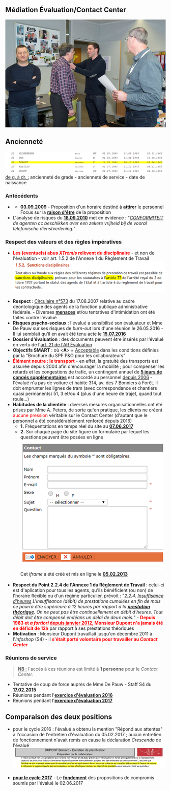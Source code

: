 ## Médiation &Eacute;valuation/Contact Center

![](Decoration.jpg "Cérémonie du 14.03.2017")

## Ancienneté

![](Anciennete.png)  
<u>de g. à dr. :</u> ancienneté de grade - ancienneté de service - date de naissance

### Antécédents

* * [**03.09.2009**](Werking_Contactcenter_20090903.pdf) - Proposition d'un horaire destiné à **<u>attirer</u>** le personnel<br>Focus sur la [**raison d'être**](Adaptation_Horaire.md) de la proposition
* L'analyse de risques du [**16.09.2010**](Risicoanalyse_20100916.pdf) met en évidence : "*<u>CONFORMITEIT</u> de agenten cc beschikken over een zekere vrijheid bij de vooral telefonische dienstverlening.*"

### Respect des valeurs et des règles impératives

* <font color="red"><b>Les (eventuels) abus <i>XTremis</i> relèvent du disciplinaire</b></font> - et non de l'évaluation - voir art. 1.5.2 de l'Annexe 1 du Règlement de Travail<br>![](Sanctions.png)<br>&nbsp;
* **Respect** : [Circulaire n°573](Valeurs.md) du 17.08.2007 relative au cadre déontologique des agents de la fonction publique administrative fédérale. - Diverses [**menaces**](Menaces.md) et/ou tentatives d'intimidation ont été faites contre l'évalué 
* **Risques psycho-sociaux** : l'évalué a sensibilisé son évaluateur et Mme De Pauw sur ses risques de *burn-out* lors d'une réunion le 26.05.2016 - Il lui semblait qu'il en avait été tenu acte le [**15.07.2016**](Mail_TDalemans_20160715.png)
* **Dossier d'évaluation** :  des documents peuvent être insérés par l'évalué en vertu de l'[art. 21 de l'AR &Eacute;valuation](Art_21_KB_Eval.png)
* **Objectifs SMART** : où &lt;**A**&gt; = [Acceptable](SMART.md) dans les conditions définies par la "Brochure du SPF P&O pour les collaborateurs"
* **<font color="red">&Eacute;lément neutre : le transport</font>** - en effet, la gratuité des transports est assurée depuis 2004 afin d'encourager la mobilité ; pour compenser les retards et les congestions de trafic, un contingent annuel de [**5 jours de congés supplémentaires**](5jours.png) est accordé au personnel <u>depuis 2006</u> - l'évalué n'a pas de voiture et habite 314, av. des 7 Bonniers à Forêt. Il doit emprunter les lignes de tram (avec correspondance et chantiers quasi permanents) 51, 3 et/ou 4 (plus d'une heure de trajet, quand tout roule...)
* **Habitudes de la clientèle** : diverses mesures organisationnelles ont été prises par Mme A. Peters, de sorte qu'en pratique, les clients ne créent <font color="red">aucune pression</font> véritable sur le Contact Center (d'autant que le personnel a été considérablement renforcé depuis 2016)
    * **1.** Fréquentations en temps réel du site au [**07.06.2017**](https://bobjr-1.github.io/Temp/Mediation_CC/Frequentations_20170607.html)
    * **2.** Sur chaque page du site figure un formulaire par lequel les questions peuvent être posées en ligne<br>![](screen.png)Cet *iframe*  a été créé et mis en ligne le [**05.02.2013**](iFrame.png)<br>&nbsp; 
* **Respect du Point 2.2.4 de l'Annexe 1 du Règlement de Travail** : celui-ci est d'aplication pour tous les agents, qu'ils bénéficient (ou non) de l'horaire flexible ou d'un régime particulier, prévoit : "*2.2.4. <u>Insuffisance d’heures</u> L'insuffisance (débit) de prestations cumulées en fin de mois ne pourra être supérieure à 12 heures par rapport à la [**prestation théorique**](Prestation_theorique.md). On ne peut pas être continuellement en débit d’heures. Tout débit doit être compensé endéans un délai de deux mois.*" - <font color="red"><b>Depuis 1983 et <i>a fortiori</i> <u>depuis janvier 2012</u>, Monsieur Dupont n'a jamais été en déficit de 12h</b></font> par rapport à ses prestations théoriques
* **Motivation** : Monsieur Dupont travaillait jusqu'en décembre 2011 à l'*Infoshop* (S4) - il <font color="red"><b>s'était porté volontaire pour travailler au <i>Contact Center</i></b></font>

### Réunions de service

> **<u>NB :</u>** l'accès à ces réunions est limité à **1 personne** pour le *Contact Center*.

* Tentative de coup de force auprès de Mme De Pauw - Staff S4 du [**17.02.2015**](20150217.png)
* Réunions pendant l'[**exercice d'évaluation 2016**](RS_2016.md)
* Réunions pendant l'[**exercice d'évaluation 2017**](RS_2017.md)

## Comparaison des deux positions

* pour le cycle 2016 : l'évalué a obtenu la mention "Répond aux attentes" à l'occasion de l'entretien d'évaluation du 05.02.2017 ; aucun entretien de fonctionnement n'avait remis en cause la déclaration *Crescendo* de l'évalué<br>![](principe_2016.png)<br>&nbsp;
* [**pour le cycle 2017**](Positions_2017.md) - Le [**fondement**](Zoom.md) des propositions de compromis soumis par l'évalué le 02.06.2017

